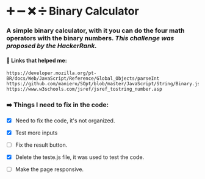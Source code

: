 # :heavy_plus_sign: :heavy_minus_sign: :x: :heavy_division_sign: Binary Calculator

### A simple binary calculator, with it you can do the four math operators with the binary numbers. *This challenge was proposed by the HackerRank.*
                      
#### 🔗 Links that helped me:
    
    https://developer.mozilla.org/pt-BR/docs/Web/JavaScript/Reference/Global_Objects/parseInt
    https://github.com/maniero/SOpt/blob/master/JavaScript/String/Binary.js
    https://www.w3schools.com/jsref/jsref_tostring_number.asp

### ➡️ Things I need to fix in the code:

- [X] Need to fix the code, it's not organized.
- [X] Test more inputs
- [ ] Fix the result button.
- [X] Delete the teste.js file, it was used to test the code.
- [ ] Make the page responsive.

